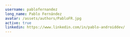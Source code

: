 ```yaml
---
username: pablofernandez
long_name: Pablo Fernández
avatar: /assets/authors/PabloFR.jpg
active: true
linkedin: https://www.linkedin.com/in/pablo-androiddev/
---
```

